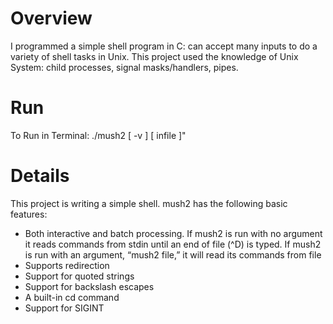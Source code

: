# Overview
I programmed a simple shell program in C: can accept many inputs to do a variety of shell tasks in Unix. This project used the knowledge of Unix System: child processes, signal masks/handlers, pipes.

# Run
To Run in Terminal: ./mush2 [ -v ] [ infile ]"

# Details
This project is writing a simple shell. mush2 has the following basic features:
- Both interactive and batch processing. If mush2 is run with no argument it reads commands from stdin until an end of file (^D) is typed. If mush2 is run with an argument, “mush2 file,” it will read its commands from file
- Supports redirection
- Support for quoted strings
- Support for backslash escapes
- A built-in cd command
- Support for SIGINT
